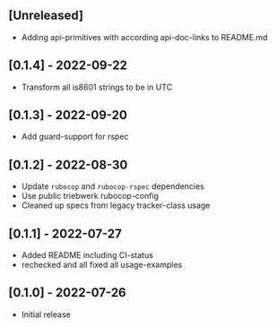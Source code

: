 ## [Unreleased]

- Adding api-primitives with according api-doc-links to README.md

## [0.1.4] - 2022-09-22

- Transform all is8601 strings to be in UTC
## [0.1.3] - 2022-09-20

- Add guard-support for rspec

## [0.1.2] - 2022-08-30

- Update `rubocop` and `rubocop-rspec` dependencies
- Use public triebwerk rubocop-config
- Cleaned up specs from legacy tracker-class usage

## [0.1.1] - 2022-07-27

- Added README including CI-status
- rechecked and all fixed all usage-examples

## [0.1.0] - 2022-07-26

- Initial release
